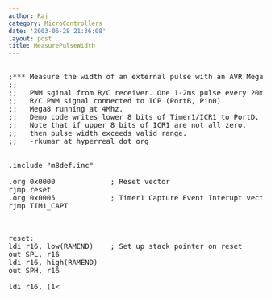 ```yaml
---
author: Raj
category: MicroControllers
date: '2003-06-28 21:36:08'
layout: post
title: MeasurePulseWidth
---
```


<pre>

;*** Measure the width of an external pulse with an AVR Mega8
;;
;;   PWM sginal from R/C receiver. One 1-2ms pulse every 20ms.
;;   R/C PWM signal connected to ICP (PortB, Pin0).
;;   Mega8 running at 4Mhz.
;;   Demo code writes lower 8 bits of Timer1/ICR1 to PortD.
;;   Note that if upper 8 bits of ICR1 are not all zero, 
;;   then pulse width exceeds valid range.
;;   -rkumar at hyperreal dot org


.include "m8def.inc"

.org 0x0000				; Reset vector
rjmp reset
.org 0x0005				; Timer1 Capture Event Interupt vector
rjmp TIM1_CAPT



reset:
ldi r16, low(RAMEND)	; Set up stack pointer on reset
out SPL, r16
ldi r16, high(RAMEND)
out SPH, r16

ldi r16, (1<<ICES1)|(1<<CS11)|(1<<CS10)
out TCCR1B, r16			; Set clock prescaler to 32
				; Also set the Input Capture Edge Select bit to 1
				; (trigger on rising edge)

ldi r16, 1<<ICF1
out TIFR, r16			; Clear ICF1, Clear pending interupts.

ldi r16, 1<<TICIE1		; Set bit 4.
out TIMSK, r16			; Enable Timer1 capture event interupt.
sei				; Enable global interupts.

ser r16				; Set all bits in r16.
out DDRD, r16			; Set PortD as output.
cbi DDRB, PB0			; Set PB0 (ICP) as input.


loop:				; Loop forever! Wait for interupt!
rjmp loop



; Timer1 Capture Handler_________________________________________________
TIM1_CAPT:
				; We don't need to perserve registers, since they
				; are not used outside this ISR. But be careful
				; when extending this code. Note that this ISR
				; returns from two different places, depending on ICES1!

;;push r16			; Preserve r16
;;in r16, SREG			; Save MCU status register
;;push r16
						

in r20, ICR1L			; Read Input Capture Register to r20/21
in r21, ICR1H


				; Invert the edge select bit.. This is NOT the best way to do this..
				; We have 32 registers, and we should use them.
				; However, it is unclear right now which registers our main loop
				; will need.

in  r16, TCCR1B			; Read Timer1 Control Register B into r16.
bst r16, ICES1			; Store edge select bit in T.
bld r17, ICES1			; Load edge select bit from T into r17.
com r17				; Invert bits in r17.
bst r17, ICES1			; Store edge select bit in T.
bld r16, ICES1			; Now we have the inverted the edge select bit in r16.
out TCCR1B, r16			; Set Timer1 Control Register with inverted edge select bit.


clr r17
out TCNT1H, r17			; Clear Timer1
out TCNT1L, r17

sbrs r16, ICES1			; In r16, if edge select bit==0 (which means we entered on rising edge)
reti				; then return from interupt and wait for falling edge.


; If we reach this point in the ISR, it means we entered on a negative edge.
; The pulse width is already stored in r20/21.


com r20				; Invert bits (led's connected backwards)
out PORTD, r20			; Write lower 8 bits of Timer1 ICR to PortD


;clr r16			; clearing Timer1 here should be unnecessary	
;out TCNT1H, r16		; clear Timer1
;out TCNT1L, r16

;;pop r16			; Remember this isn't the only place we return from the ISR.
;;out SREG, r16
;;pop r16
reti


</pre>
